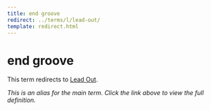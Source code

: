 ```yaml
---
title: end groove
redirect: ../terms/l/lead-out/
template: redirect.html
---
```


# end groove

This term redirects to [Lead Out](../terms/l/lead-out/).

*This is an alias for the main term. Click the link above to view the full definition.*
